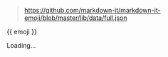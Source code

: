 > https://github.com/markdown-it/markdown-it-emoji/blob/master/lib/data/full.json

<div v-if="emojiSet" class="emoji-set">
  <span
    class="emoji-box"
    :data-emoji="emoji"
    :data-code="code"
    v-for="(emoji, code) in emojiSet"
  >
    {{ emoji }}
  </span>
</div>
<p v-else>Loading...</p>

<script setup>
  import { ref } from "vue";

  const url = 'https://raw.githubusercontent.com/markdown-it/markdown-it-emoji/master/lib/data/full.json';
  const loading = ref(false);
  const error = ref(null);
  const emojiSet = ref(null);

  function fetchEmoji() {
    if (loading.value) return;
    loading.value = true;
    error.value = null;
    fetch(url).then(res => res.json()).then(data => {
      emojiSet.value = data;
    }).catch(err => {
      error.value = err.message;
      console.error(err);
    }).finally(() => {
      loading.value = false;
    })
  }

  fetchEmoji();
</script>